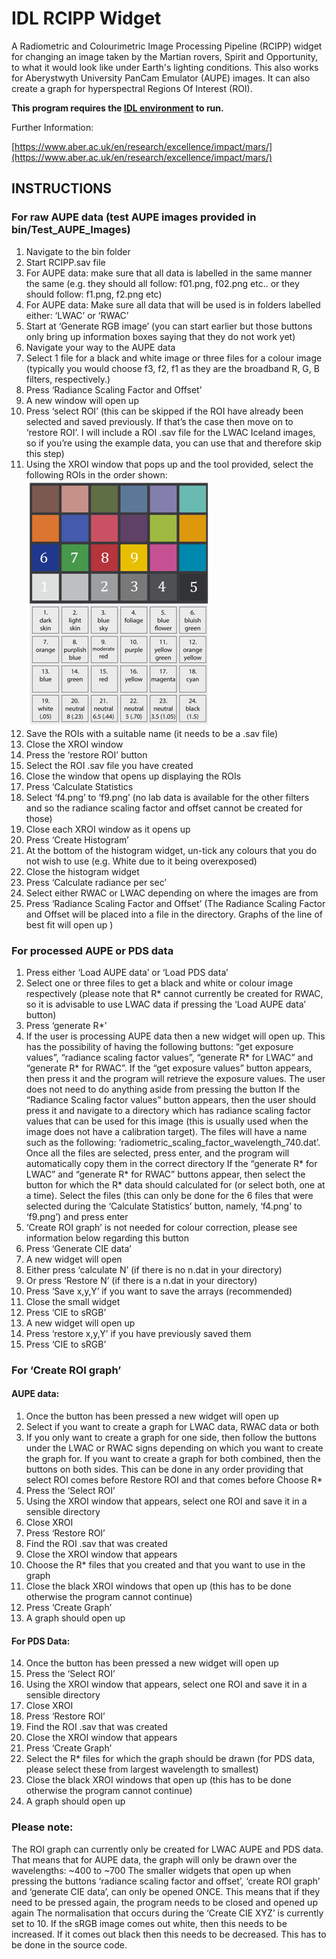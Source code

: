 # IDL RCIPP Widget

A Radiometric and Colourimetric Image Processing Pipeline (RCIPP) widget for changing an image taken by the Martian rovers, Spirit and Opportunity, to what it would look like under Earth's lighting conditions. This also works for Aberystwyth University PanCam Emulator (AUPE) images. It can also create a graph for hyperspectral Regions Of Interest (ROI).

**This program requires the [IDL environment](http://www.harrisgeospatial.com/IntelliEarthSolutions/GeospatialProducts/IDL.aspx) to run.**

Further Information:

[https://www.aber.ac.uk/en/research/excellence/impact/mars/](https://www.aber.ac.uk/en/research/excellence/impact/mars/)

## INSTRUCTIONS

### For raw AUPE data (test AUPE images provided in bin/Test_AUPE_Images)
1. Navigate to the bin folder
2. Start RCIPP.sav file 
3. For AUPE data: make sure that all data is labelled in the same manner the same (e.g.  they should all follow: f01.png, f02.png etc.. or they should follow: f1.png, f2.png etc) 
4. For AUPE data: Make sure all data that will be used is in folders labelled either: ‘LWAC’ or ‘RWAC’
5. Start at ‘Generate RGB image’ (you can start earlier but those buttons only bring up information boxes saying that they do not work yet)
6. Navigate your way to the AUPE data
7. Select 1 file for a black and white image or three files for a colour image (typically you would choose f3, f2, f1 as they are the broadband R, G, B filters, respectively.)
8. Press ‘Radiance Scaling Factor and Offset’
9. A new window will open up
10. Press ‘select ROI’ (this can be skipped if the ROI have already been selected and saved previously. If that’s the case then move on to ‘restore ROI’. I will include a ROI .sav file for the LWAC Iceland images, so if you’re using the example data, you can use that and therefore skip this step)
11. Using the XROI window that pops up and the tool provided, select the following ROIs in the order shown:
![PANCAM Calibration Target](./image.png)
12. Save the ROIs with a suitable name (it needs to be a .sav file)
13. Close the XROI window
14. Press the ‘restore ROI’ button
15. Select the ROI .sav file you have created
16. Close the window that opens up displaying the ROIs
17. Press ‘Calculate Statistics
18. Select ‘f4.png’ to ‘f9.png’ (no lab data is available for the other filters and so the radiance scaling factor and offset cannot be created for those)
19. Close each XROI window as it opens up
20. Press ‘Create Histogram’
21. At the bottom of the histogram widget, un-tick any colours that you do not wish to use (e.g. White due to it being overexposed)
22. Close the histogram widget
23. Press ‘Calculate radiance per sec’
24. Select either RWAC or LWAC depending on where the images are from
25. Press ‘Radiance Scaling Factor and Offset’ (The Radiance Scaling Factor and Offset will be placed into a file in the directory. Graphs of the line of best fit will open up )


### For processed AUPE or PDS data
1. Press either ‘Load AUPE data’ or ‘Load PDS data’
2. Select one or three files to get a black and white or colour image respectively (please note that R* cannot currently be created for RWAC, so it is advisable to use LWAC data if pressing the ‘Load AUPE data’ button)
3. Press ‘generate R*’ 
4. If the user is processing AUPE data then a new widget will open up. This has the possibility of having the following buttons: “get exposure values”, “radiance scaling factor values”, “generate R* for LWAC” and “generate R* for RWAC”. 
If the “get exposure values” button appears, then press it and the program will retrieve the exposure values. The user does not need to do anything aside from pressing the button
If the “Radiance Scaling factor values” button appears, then the user should press it and navigate to a directory which has radiance scaling factor values that can be used for this image (this is usually used when the image does not have a calibration target). The files will have a name such as the following: ‘radiometric_scaling_factor_wavelength_740.dat’. Once all the files are selected, press enter, and the program will automatically copy them in the correct directory
If the “generate R* for LWAC” and “generate R* for RWAC” buttons appear, then select the button for which the R* data should calculated for (or select both, one at a time). Select the files (this can only be done for the 6 files that were selected during the ‘Calculate Statistics’ button, namely, ‘f4.png’ to ‘f9.png’) and press enter
5. ‘Create ROI graph’ is not needed for colour correction, please see information below regarding this button
6. Press ‘Generate CIE data’
7. A new widget will open
8. Either press ‘calculate N’ (if there is no n.dat in your directory)
9. Or press ‘Restore N’ (if there is a n.dat in your directory)
10. Press ‘Save x,y,Y’ if you want to save the arrays (recommended)
11. Close the small widget
12. Press ‘CIE to sRGB’
13. A new widget will open up
14. Press ‘restore x,y,Y’ if you have previously saved them
15. Press ‘CIE to sRGB’

### For ‘Create ROI graph’
#### AUPE data:

1.  Once the button has been pressed a new widget will open up
2. Select if you want to create a graph for LWAC data, RWAC data or both
3. If you only want to create a graph for one side, then follow the buttons under the LWAC or RWAC signs depending on which you want to create the graph for. If you want to create a graph for both combined, then the buttons on both sides. This can be done in any order providing that select ROI comes before Restore ROI and that comes before Choose R*
4. Press the ‘Select ROI’ 
5. Using the XROI window that appears, select one ROI and save it in a sensible directory
6. Close XROI
7. Press ‘Restore ROI’
8. Find the ROI .sav that was created
9. Close the XROI window that appears
10. Choose the R* files that you created and that you want to use in the graph 
11. Close the black XROI windows that open up (this has to be done otherwise the program cannot continue)
12. Press ‘Create Graph’
13. A graph should open up

#### For PDS Data:
14. Once the button has been pressed a new widget will open up
15. Press the ‘Select ROI’
16. Using the XROI window that appears, select one ROI and save it in a sensible directory
17. Close XROI
18. Press ‘Restore ROI’
19. Find the ROI .sav that was created
20. Close the XROI window that appears
21. Press ‘Create Graph’
22. Select the R* files for which the graph should be drawn (for PDS data, please select these from largest wavelength to smallest)
23. Close the black XROI windows that open up (this has to be done otherwise the program cannot continue)
24. A graph should open up

### Please note:
The ROI graph can currently only be created for LWAC AUPE and PDS data. That means that for AUPE data, the graph will only be drawn over the wavelengths: ~400 to ~700
The smaller widgets that open up when pressing the buttons ‘radiance scaling factor and offset’, ‘create ROI graph’ and ‘generate CIE data’, can only be opened ONCE. This means that if they need to be pressed again, the program needs to be closed and opened up again
The normalisation that occurs during the ‘Create CIE XYZ’ is currently set to 10. If the sRGB image comes out white, then this needs to be increased. If it comes out black then this needs to be decreased. This has to be done in the source code.
